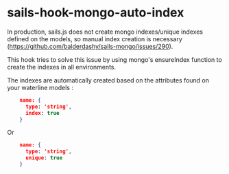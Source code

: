 # sails-hook-mongo-auto-index

In production, sails.js does not create mongo indexes/unique indexes defined on the models, so manual index creation
 is necessary (https://github.com/balderdashy/sails-mongo/issues/290).  
  
This hook tries to solve this issue by using mongo's ensureIndex function to create the indexes in all environments.  

The indexes are automatically created based on the attributes found on your waterline models : 

````json
    name: {
      type: 'string',
      index: true
    }
````
Or 
````json
    name: {
      type: 'string',
      unique: true
    }
````